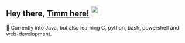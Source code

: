 ## Hey there, [Timm here!](https://github.com/thallmann)  <img src="https://media.giphy.com/media/hvRJCLFzcasrR4ia7z/giphy.gif" width="28px" height="28px">

🌱 Currently into Java, but also learning C, python, bash, powershell and web-development.

<!--

Here are some ideas to get you started:

- 🔭 I’m currently working on ...
- 🌱 I’m currently learning ...
- 👯 I’m looking to collaborate on ...
- 🤔 I’m looking for help with ...
- 💬 Ask me about ...
- 📫 How to reach me: ...
- 😄 Pronouns: ...
- ⚡ Fun fact: ...
-->
